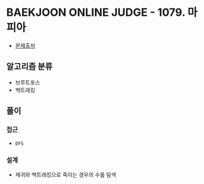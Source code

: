 # BAEKJOON ONLINE JUDGE - 1079. 마피아

- [문제출처](https://www.acmicpc.net/problem/1079 '1079. 마피아')

## 알고리즘 분류

- 브루트포스
- 백트래킹

## 풀이

### 접근

- `DFS`

### 설계

- 재귀와 백트래킹으로 죽이는 경우의 수를 탐색
